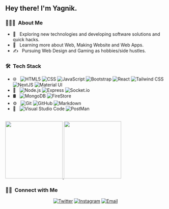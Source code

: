 <h2> Hey there! I'm Yagnik.</h2>

<h3> 👨🏻‍💻 &nbsp;About Me </h3>

- 🤔 &nbsp; Exploring new technologies and developing software solutions and quick hacks.
- 🌱 &nbsp; Learning more about Web, Making Website and Web Apps.
- ✍️ &nbsp; Pursuing Web Design and Gaming as hobbies/side hustles.

<h3> 🛠 &nbsp;Tech Stack</h3>

- 🌐 &nbsp;
  ![HTML5](https://img.shields.io/badge/-HTML5-333?style=flat&logo=HTML5)
  ![CSS](https://img.shields.io/badge/-CSS-333?style=flat&logo=CSS3&logoColor=1572B6)
  ![JavaScript](https://img.shields.io/badge/-JavaScript-333?style=flat&logo=javascript)
  ![Bootstrap](https://img.shields.io/badge/-Bootstrap-333?style=flat&logo=bootstrap&logoColor=563D7C)
  ![React](https://img.shields.io/badge/-React-333?style=flat&logo=react)
  ![Tailwind CSS](https://img.shields.io/badge/-Tailwind%20CSS-333?style=flat&logo=Tailwind-CSS)
  ![NextJS](https://img.shields.io/badge/-NextJS-333?logo=Next.js)
  ![Material UI](https://img.shields.io/badge/-Material%20UI-333?style=flat&logo=Material-UI)
- 📶 &nbsp;
  ![Node.js](https://img.shields.io/badge/-Node%20JS-333?style=flat&logo=Node.js)
  ![Express](https://img.shields.io/badge/-Express-333?style=flat&logo=Express)
  ![Socket.io](https://img.shields.io/badge/-Socket.io-333?style=flat&logo=Socket.io)
- 🛢 &nbsp;
  ![MongoDB](https://img.shields.io/badge/-MongoDB-333?style=flat&logo=mongodb)
  ![FireStore](https://img.shields.io/badge/-FireStore-333?style=flat&logo=Firebase)
- ⚙️ &nbsp;
  ![Git](https://img.shields.io/badge/-Git-333?style=flat&logo=git)
  ![GitHub](https://img.shields.io/badge/-GitHub-333?style=flat&logo=github)
  ![Markdown](https://img.shields.io/badge/-Markdown-333?style=flat&logo=markdown)
- 🔧 &nbsp;
  ![Visual Studio Code](https://img.shields.io/badge/-Visual%20Studio%20Code-333?style=flat&logo=visual-studio-code&logoColor=007ACC)
  ![PostMan](https://img.shields.io/badge/-PostMan-333?style=flat&logo=Postman)

<br/>

<a href="https://github.com/CodeAddicted0">
  <img height="180em" src="https://github-readme-stats.vercel.app/api?username=CodeAddicted0&theme=buefy&show_icons=true" />
  <img height="180em" src="https://github-readme-stats.vercel.app/api/top-langs/?username=CodeAddicted0&theme=buefy&layout=compact" />
</a>

<br/>

<h3> 🤝🏻 &nbsp;Connect with Me </h3>

<p align="center">
<a href="https://twitter.com/YagnikP26385066"><img alt="Twitter" src="https://img.shields.io/badge/Twitter-Yagnik%20Patel-blue?style=flat-square&logo=twitter"></a>
<a href="https://www.instagram.com/coding_freak._"><img alt="Instagram" src="https://img.shields.io/badge/Instagram-coding__freak.__-blue?style=flat-square&logo=instagram"></a>
<a href="mailto:coderisaddicted@gmail.com"><img alt="Email" src="https://img.shields.io/badge/Email-coderisaddicted@gmail.com-blue?style=flat-square&logo=gmail"></a>
</p>
